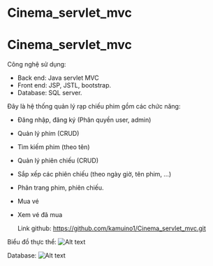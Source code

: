 # Cinema_servlet_mvc

# Cinema_servlet_mvc

Công nghệ sử dụng:

- Back end: Java servlet MVC
- Front end: JSP, JSTL, bootstrap.
- Database: SQL server.

Đây là hệ thống quản lý rạp chiếu phim gồm các chức năng:

- Đăng nhập, đăng ký (Phân quyền user, admin)
- Quản lý phim (CRUD)
- Tìm kiếm phim (theo tên)
- Quản lý phiên chiếu (CRUD)
- Sắp xếp các phiên chiếu (theo ngày giờ, tên phim, …)
- Phân trang phim, phiên chiếu.
- Mua vé
- Xem vé đã mua

  Link github: https://github.com/kamuino1/Cinema_servlet_mvc.git

Biểu đồ thực thể:
![Alt text](image.png)

Database:
![Alt text](image-1.png)
